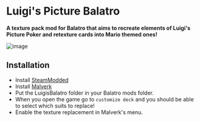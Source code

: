 # Luigi's Picture Balatro
**A texture pack mod for Balatro that aims to recreate elements of Luigi's Picture Poker and retexture cards into Mario themed ones!**

![image](https://github.com/user-attachments/assets/ebeb60f6-4edc-4620-a14f-dbe3e485dbec)

## Installation 
* Install [SteamModded](https://github.com/Steamodded/smods/releases)
* Install [Malverk](https://github.com/Eremel/Malverk/releases)
* Put the LuigisBalatro folder in your Balatro mods folder.
* When you open the game go to `customize deck` and you should be able to select which suits to replace!
* Enable the texture replacement in Malverk's menu.

